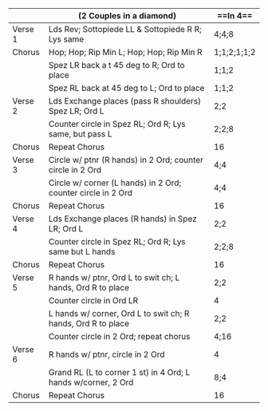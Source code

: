 ||(2 Couples in a diamond) |==In 4==|
|-----|----|-----|
|Verse 1| Lds Rev; Sottopiede LL & Sottopiede R R; Lys same |4;4;8|
|Chorus| Hop; Hop; Rip Min L; Hop; Hop; Rip Min R |1;1;2;1;1;2|
|| Spez LR back a t 45 deg to R; Ord to place |1;1;2|
||Spez RL back at 45 deg to L; Ord to place |1;1;2|
|Verse 2| Lds Exchange places (pass R shoulders) Spez LR; Ord L |2;2|
||Counter circle in Spez RL; Ord R; Lys same, but pass L |2;2;8|
|Chorus| Repeat Chorus| 16|
|Verse 3| Circle w/ ptnr (R hands) in 2 Ord; counter circle in 2 Ord|4;4|
||Circle w/ corner (L hands) in 2 Ord; counter circle in 2 Ord |4;4|
|Chorus|Repeat Chorus| 16|
|Verse 4| Lds Exchange places (R hands) in Spez LR; Ord L |2;2|
||Counter circle in Spez RL; Ord R; Lys same but L hands |2;2;8|
|Chorus|Repeat Chorus |16|
|Verse 5| R hands w/ ptnr, Ord L to swit ch; L hands, Ord R to place |2;2|
||Counter circle in Ord LR |4|
||L hands w/ corner, Ord L to swit ch; R hands, Ord R to place |2;2|
||Counter circle in 2 Ord; repeat chorus |4;16|
|Verse 6| R hands w/ ptnr, circle in 2 Ord |4|
||Grand RL (L to corner 1 st) in 4 Ord; L hands w/corner, 2 Ord |8;4|
|Chorus|Repeat Chorus |16|

